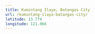 ```yaml
---
title: Kumintang Ilaya, Batangas City
url: /kumintang-ilaya-batangas-city/
latitude: 13.774
longitude: 121.066
---
```

